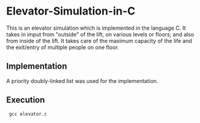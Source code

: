 # Elevator-Simulation-in-C
This is an elevator simulation which is implemented in the language C. It takes in imput from "outside" of the lift, on various levels or floors; and also from inside of the lift. 
It takes care of the maximum capacity of the life and the exit/entry of multiple people on one floor.

## Implementation
A priority doubly-linked list was used for the implementation. 

## Execution
``` gcc elevator.c```
